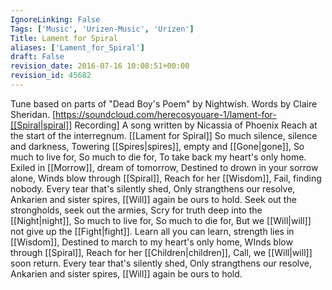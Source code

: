 ```yaml
---
IgnoreLinking: False
Tags: ['Music', 'Urizen-Music', 'Urizen']
Title: Lament for Spiral
aliases: ['Lament_for_Spiral']
draft: False
revision_date: 2016-07-16 10:08:51+00:00
revision_id: 45682
---
```


Tune based on parts of "Dead Boy's Poem" by Nightwish. 
Words by Claire Sheridan.  [https://soundcloud.com/herecosyouare-1/lament-for-[[Spiral|spiral]] Recording] 
A song written by Nicassia of Phoenix Reach at the start of the interregnum. 
[[Lament for Spiral]]
So much silence, silence and darkness,
Towering [[Spires|spires]], empty and [[Gone|gone]],
So much to live for,
So much to die for,
To take back my heart's only home.
Exiled in [[Morrow]], dream of tomorrow,
Destined to drown in your sorrow alone,
Winds blow through [[Spiral]],
Reach for her [[Wisdom]],
Fail, finding nobody.
Every tear that's silently shed,
Only strangthens our resolve,
Ankarien and sister spires,
[[Will]] again be ours to hold.
Seek out the strongholds, seek out the armies,
Scry for truth deep into the [[Night|night]],
So much to live for,
So much to die for,
But we [[Will|will]] not give up the [[Fight|fight]].
Learn all you can learn, strength lies in [[Wisdom]],
Destined to march to my heart's only home,
WInds blow through [[Spiral]],
Reach for her [[Children|children]],
Call, we [[Will|will]] soon return. 
Every tear that's silently shed,
Only strangthens our resolve,
Ankarien and sister spires,
[[Will]] again be ours to hold.
